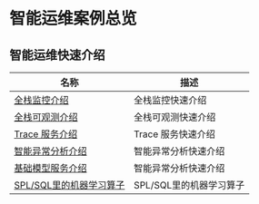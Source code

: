 # 智能运维案例总览

## 智能运维快速介绍
| 名称 | 描述 |
| -- | -- |
| [全栈监控介绍](./fullmonitorintro.md) | 全栈监控快速介绍 |
| [全栈可观测介绍](./fullstackintro.md) | 全栈可观测快速介绍 |
| [Trace 服务介绍](./traceintro.md) | Trace 服务快速介绍 |
| [智能异常分析介绍](./anomalyanalysisintro.md) | 智能异常分析快速介绍 |
| [基础模型服务介绍](./maasintro.md) | 智能异常分析快速介绍 |
| [SPL/SQL里的机器学习算子](./splmloperators.md) | SPL/SQL里的机器学习算子 |